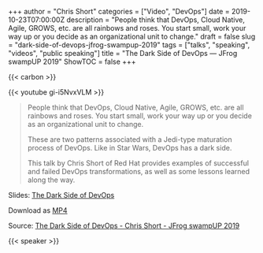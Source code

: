 +++
author = "Chris Short"
categories = ["Video", "DevOps"]
date = 2019-10-23T07:00:00Z
description = "People think that DevOps, Cloud Native, Agile, GROWS, etc. are all rainbows and roses. You start small, work your way up or you decide as an organizational unit to change."
draft = false
slug = "dark-side-of-devops-jfrog-swampup-2019"
tags = ["talks", "speaking", "videos", "public speaking"]
title = "The Dark Side of DevOps — JFrog swampUP 2019"
ShowTOC = false
+++

{{< carbon >}}

{{< youtube gi-i5NvxVLM >}}

> People think that DevOps, Cloud Native, Agile, GROWS, etc. are all rainbows and roses. You start small, work your way up or you decide as an organizational unit to change.
>
> These are two patterns associated with a Jedi-type maturation process of DevOps. Like in Star Wars, DevOps has a dark side.
>
> This talk by Chris Short of Red Hat provides examples of successful and failed DevOps transformations, as well as some lessons learned along the way.

Slides: [The Dark Side of DevOps](https://speakerdeck.com/chrisshort/the-dark-side-of-devops)

Download as [MP4](https://shortcdn.com/chrisshort/The_Dark_Side_of_DevOps-Chris_Short-JFrog_SwampUP_2019.mp4)

Source: [The Dark Side of DevOps - Chris Short - JFrog swampUP 2019](https://youtu.be/gi-i5NvxVLM)

{{< speaker >}}


